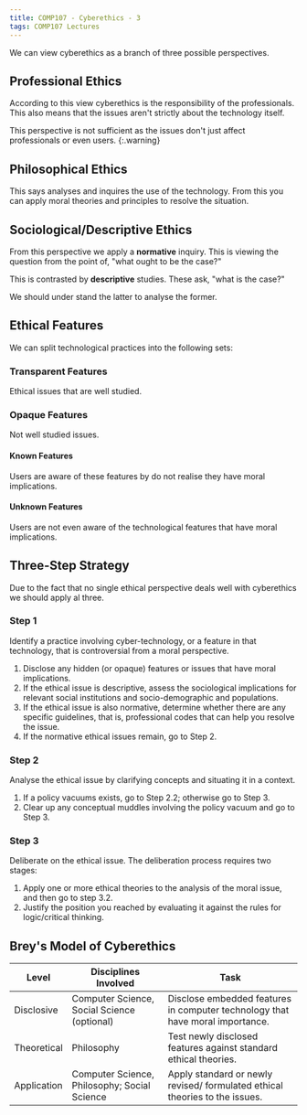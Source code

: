 ```yaml
---
title: COMP107 - Cyberethics - 3
tags: COMP107 Lectures
---
```

We can view cyberethics as a branch of three possible perspectives.

## Professional Ethics
According to this view cyberethics is the responsibility of the professionals. This also means that the issues aren't strictly about the technology itself.

This perspective is not sufficient as the issues don't just affect professionals or even users.
{:.warning}

## Philosophical Ethics
This says analyses and inquires the use of the technology. From this you can apply moral theories and principles to resolve the situation.

## Sociological/Descriptive Ethics
From this perspective we apply a **normative** inquiry. This is viewing the question from the point of, "what ought to be the case?"

This is contrasted by **descriptive** studies. These ask, "what is the case?"

We should under stand the latter to analyse the former.

## Ethical Features
We can split technological practices into the following sets:

### Transparent Features
Ethical issues that are well studied.

### Opaque Features
Not well studied issues.

#### Known Features
Users are aware of these features by do not realise they have moral implications.

#### Unknown Features
Users are not even aware of the technological features that have moral implications.

## Three-Step Strategy
Due to the fact that no single ethical perspective deals well with cyberethics we should apply al three.

### Step 1
Identify a practice involving cyber-technology, or a feature in that technology, that is controversial from a moral perspective.

1. Disclose any hidden (or opaque) features or issues that have
moral implications.
1. If the ethical issue is descriptive, assess the sociological
implications for relevant social
institutions and socio-demographic and populations.
1. If the ethical issue is also normative, determine whether there are
any specific guidelines, that is, professional codes that can help
you resolve the issue.
1. If the normative ethical issues remain, go to Step 2.

### Step 2
Analyse the ethical issue by clarifying
concepts and situating it in a context.

1. If a policy vacuums exists, go to Step 2.2;
otherwise go to Step 3.
1. Clear up any conceptual muddles involving the
policy vacuum and go to Step 3.

### Step 3
Deliberate on the ethical issue. The
deliberation process requires two stages:

1. Apply one or more ethical theories to the
analysis of the moral issue, and then
go to step 3.2.
2. Justify the position you reached by evaluating it
against the rules for logic/critical thinking.

## Brey's Model of Cyberethics
| Level | Disciplines Involved | Task |
| --- | --- | --- |
| Disclosive | Computer Science, Social Science (optional) | Disclose embedded features in computer technology that have moral importance. |
| Theoretical | Philosophy | Test newly disclosed features against standard ethical theories. |
| Application | Computer Science, Philosophy; Social Science | Apply standard or newly revised/ formulated ethical theories to the issues. |